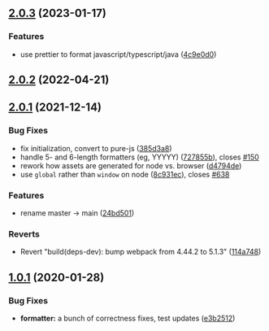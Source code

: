 ## [2.0.3](https://github.com/RangerRick/moment-javaformat/compare/v2.0.2...v2.0.3) (2023-01-17)


### Features

* use prettier to format javascript/typescript/java ([4c9e0d0](https://github.com/RangerRick/moment-javaformat/commit/4c9e0d0233f717a145b84eab7c459d347359ff12))



## [2.0.2](https://github.com/RangerRick/moment-javaformat/compare/v2.0.1...v2.0.2) (2022-04-21)



## [2.0.1](https://github.com/RangerRick/moment-javaformat/compare/v2.0.0...v2.0.1) (2021-12-14)


### Bug Fixes

* fix initialization, convert to pure-js ([385d3a8](https://github.com/RangerRick/moment-javaformat/commit/385d3a8d1af9a1cb821805d7d38dc52977dac9db))
* handle 5- and 6-length formatters (eg, YYYYY) ([727855b](https://github.com/RangerRick/moment-javaformat/commit/727855b328cd73eef564594a8ddf15fe821edcc4)), closes [#150](https://github.com/RangerRick/moment-javaformat/issues/150)
* rework how assets are generated for node vs. browser ([d4794de](https://github.com/RangerRick/moment-javaformat/commit/d4794dea7d5eea511076107eddc279e8217f6305))
* use `global` rather than `window` on node ([8c931ec](https://github.com/RangerRick/moment-javaformat/commit/8c931ec35023b0ff58d7bf23a5df6b7901e6f467)), closes [#638](https://github.com/RangerRick/moment-javaformat/issues/638)


### Features

* rename master -> main ([24bd501](https://github.com/RangerRick/moment-javaformat/commit/24bd5011e0a74723a8f5b0d17abc24e6af5cc413))


### Reverts

* Revert "build(deps-dev): bump webpack from 4.44.2 to 5.1.3" ([114a748](https://github.com/RangerRick/moment-javaformat/commit/114a7481de6433a7e2ea152a56c47acd770120b2))



## [1.0.1](https://github.com/RangerRick/moment-javaformat/compare/v1.0.0...v1.0.1) (2020-01-28)


### Bug Fixes

* **formatter:** a bunch of correctness fixes, test updates ([e3b2512](https://github.com/RangerRick/moment-javaformat/commit/e3b2512dd2a317a309d039fa849124c7b1454187))



